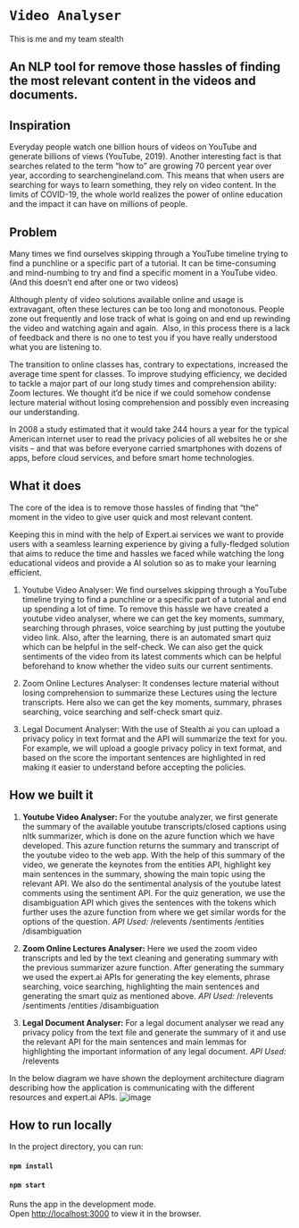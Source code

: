 # `Video Analyser`

This is me and my team stealth
## An NLP tool for remove those hassles of finding the most relevant content in the videos and documents.
## Inspiration
Everyday people watch one billion hours of videos on YouTube and generate billions of views (YouTube, 2019). Another interesting fact is that searches related to the term “how to” are growing 70 percent year over year, according to searchengineland.com. This means that when users are searching for ways to learn something, they rely on video content. 
In the limits of COVID-19, the whole world realizes the power of online education and the impact it can have on millions of people. 

## Problem
Many times we find ourselves skipping through a YouTube timeline trying to find a punchline or a specific part of a tutorial. It can be time-consuming and mind-numbing to try and find a specific moment in a YouTube video. (And this doesn’t end after one or two videos)​

Although plenty of video solutions available online and usage is extravagant, often these lectures can be too long and monotonous. People zone out frequently and lose track of what is going on and end up rewinding the video and watching again and again.
​
​Also, in this process there is a lack of feedback and there is no one to test you if you have really understood what you are listening to.

The transition to online classes has, contrary to expectations, increased the average time spent for classes. To improve studying efficiency, we decided to tackle a major part of our long study times and comprehension ability: Zoom lectures. We thought it’d be nice if we could somehow condense lecture material without losing comprehension and possibly even increasing our understanding.

In 2008 a study estimated that it would take 244 hours a year for the typical American internet user to read the privacy policies of all websites he or she visits – and that was before everyone carried smartphones with dozens of apps, before cloud services, and before smart home technologies. 

## What it does
The core of the idea is to remove those hassles of finding that “the” moment in the video to give user quick and most relevant content.​

Keeping this in mind with the help of Expert.ai services we want to provide users with a  seamless learning experience by giving a fully-fledged solution that aims to reduce the time and hassles we faced while watching the long educational videos and provide a AI solution so as to make your learning efficient.

1. Youtube Video Analyser: We find ourselves skipping through a YouTube timeline trying to find a punchline or a specific part of a tutorial and end up spending a lot of time. To remove this hassle we have created a youtube video analyser, where we can get the key moments, summary, searching through phrases, voice searching by just putting the youtube video link. Also, after the learning, there is an automated smart quiz which can be helpful in the self-check. We can also get the quick sentiments of the video from its latest comments which can be helpful beforehand to know whether the video suits our current sentiments.

2. Zoom Online Lectures Analyser: It condenses lecture material without losing comprehension to summarize these Lectures using the lecture transcripts. Here also we can get the key moments, summary, phrases searching, voice searching and self-check smart quiz.

3. Legal Document Analyser: With the use of Stealth ai you can upload a privacy policy in text format and the API will summarize the text for you. For example, we will upload a google privacy policy in text format, and based on the score the important sentences are highlighted in red making it easier to understand before accepting the policies.

## How we built it
1. **Youtube Video Analyser:** For the youtube analyzer, we first generate the summary of the available youtube transcripts/closed captions using nltk summarizer, which is done on the azure function which we have developed. This azure function returns the summary and transcript of the youtube video to the web app. With the help of this summary of the video, we generate the keynotes from the entities API, highlight key main sentences in the summary, showing the main topic using the relevant API. We also do the sentimental analysis of the youtube latest comments using the sentiment API. For the quiz generation, we use the disambiguation API which gives the sentences with the tokens which further uses the azure function from where we get similar words for the options of the question.
*API Used:*
	/relevents
	/sentiments
	/entities
	/disambiguation 

2. **Zoom Online Lectures Analyser:** Here we used the zoom video transcripts and led by the text cleaning and generating summary with the previous summarizer azure function. After generating the summary we used the expert.ai APIs for generating the key elements, phrase searching, voice searching, highlighting the main sentences and generating the smart quiz as mentioned above.
*API Used:*
	/relevents
	/sentiments
	/entities
	/disambiguation 

3. **Legal Document Analyser:** For a legal document analyser we read any privacy policy from the text file and generate the summary of it and use the relevant API for the main sentences and main lemmas for highlighting the important information of any legal document.
*API Used:*
	/relevents

In the below diagram we have shown the deployment architecture diagram describing how the application is communicating with the different resources and expert.ai APIs.
![image](https://challengepost-s3-challengepost.netdna-ssl.com/photos/production/software_photos/001/410/402/datas/gallery.jpg)
## How to run locally
In the project directory, you can run:
#### `npm install`

#### `npm start`

Runs the app in the development mode.\
Open [http://localhost:3000](http://localhost:3000) to view it in the browser.
